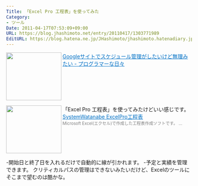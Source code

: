 ```yaml
---
Title: 「Excel Pro 工程表」を使ってみた
Category:
- ツール
Date: 2011-04-17T07:53:09+09:00
URL: https://blog.jhashimoto.net/entry/20110417/1303771989
EditURL: https://blog.hatena.ne.jp/JHashimoto/jhashimoto.hatenadiary.jp/atom/entry/12921228815717257787
---
```


<a href="http://d.hatena.ne.jp/JHashimoto/20110416/1303771639" target="_blank" rel="nofollow"><img class="alignleft" align="left" border="0" src="http://capture.heartrails.com/150x130/shadow?http://d.hatena.ne.jp/JHashimoto/20110416/1303771639" alt="" width="150" height="130" /></a><a style="color:#0070C5;" href="http://d.hatena.ne.jp/JHashimoto/20110416/1303771639" target="_blank" rel="nofollow">Googleサイトでスケジュール管理がしたいけど無理みたい - プログラマーな日々</a><a href="http://b.hatena.ne.jp/entry/http://d.hatena.ne.jp/JHashimoto/20110416/1303771639" target="_blank"><img border="0" src="http://b.hatena.ne.jp/entry/image/http://d.hatena.ne.jp/JHashimoto/20110416/1303771639" alt="" /></a><br style="clear:both;" />

「Excel Pro 工程表」を使ってみたけどいい感じです。
<a href="http://www.syswat.com/soft/ep05kote.html" target="_blank"><img class="alignleft" align="left" border="0" src="http://capture.heartrails.com/150x130/shadow?http://www.syswat.com/soft/ep05kote.html" alt="" width="150" height="130" /></a><a style="color:#0070C5;" href="http://www.syswat.com/soft/ep05kote.html" target="_blank">SystemWatanabe ExcelPro工程表</a><a href="http://b.hatena.ne.jp/entry/http://www.syswat.com/soft/ep05kote.html" target="_blank"><img border="0" src="http://b.hatena.ne.jp/entry/image/http://www.syswat.com/soft/ep05kote.html" alt="" /></a><br><span style="color: #808080;font-size: 80%;">Microsoft Excel(エクセル)で作成した工程表作成ソフトです。 ...</span><br style="clear:both;" />

-開始日と終了日を入れるだけで自動的に線が引かれます。
-予定と実績を管理できます。
クリティカルパスの管理はできないみたいだけど、Excelのツールにそこまで望むのは酷かな。
